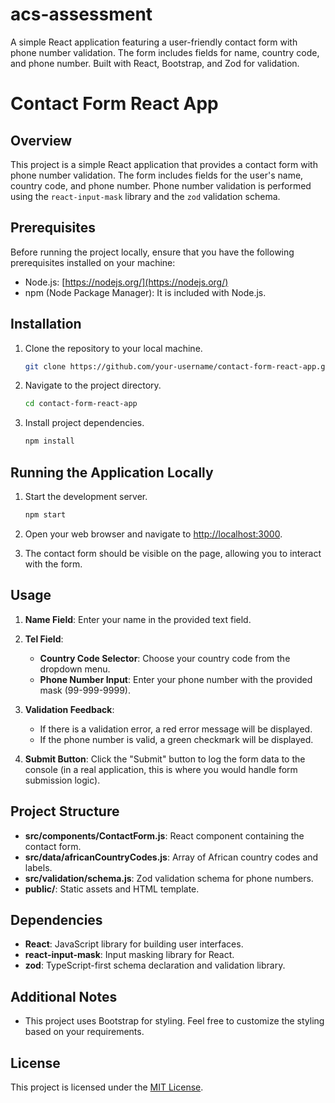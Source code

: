 # acs-assessment
A simple React application featuring a user-friendly contact form with phone number validation. The form includes fields for name, country code, and phone number. Built with React, Bootstrap, and Zod for validation.

# Contact Form React App

## Overview

This project is a simple React application that provides a contact form with phone number validation. The form includes fields for the user's name, country code, and phone number. Phone number validation is performed using the `react-input-mask` library and the `zod` validation schema.

## Prerequisites

Before running the project locally, ensure that you have the following prerequisites installed on your machine:

- Node.js: [https://nodejs.org/](https://nodejs.org/)
- npm (Node Package Manager): It is included with Node.js.

## Installation

1. Clone the repository to your local machine.

    ```bash
    git clone https://github.com/your-username/contact-form-react-app.git
    ```

2. Navigate to the project directory.

    ```bash
    cd contact-form-react-app
    ```

3. Install project dependencies.

    ```bash
    npm install
    ```

## Running the Application Locally

1. Start the development server.

    ```bash
    npm start
    ```

2. Open your web browser and navigate to [http://localhost:3000](http://localhost:3000).

3. The contact form should be visible on the page, allowing you to interact with the form.

## Usage

1. **Name Field**: Enter your name in the provided text field.

2. **Tel Field**:
   - **Country Code Selector**: Choose your country code from the dropdown menu.
   - **Phone Number Input**: Enter your phone number with the provided mask (99-999-9999).

3. **Validation Feedback**:
   - If there is a validation error, a red error message will be displayed.
   - If the phone number is valid, a green checkmark will be displayed.

4. **Submit Button**: Click the "Submit" button to log the form data to the console (in a real application, this is where you would handle form submission logic).

## Project Structure

- **src/components/ContactForm.js**: React component containing the contact form.
- **src/data/africanCountryCodes.js**: Array of African country codes and labels.
- **src/validation/schema.js**: Zod validation schema for phone numbers.
- **public/**: Static assets and HTML template.

## Dependencies

- **React**: JavaScript library for building user interfaces.
- **react-input-mask**: Input masking library for React.
- **zod**: TypeScript-first schema declaration and validation library.

## Additional Notes

- This project uses Bootstrap for styling. Feel free to customize the styling based on your requirements.

## License

This project is licensed under the [MIT License](LICENSE).
